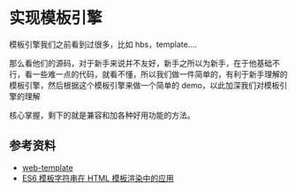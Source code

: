 # 实现模板引擎

模板引擎我们之前看到过很多，比如 hbs，template....

那么看他们的源码，对于新手来说并不友好，新手之所以为新手，在于他基础不行，看一些难一点的代码，就看不懂，所以我们做一件简单的，有利于新手理解的模板引擎，然后根据这个模板引擎来做一个简单的 demo，以此加深我们对模板引擎的理解

核心掌握，剩下的就是兼容和加各种好用功能的方法。

## 参考资料

-   [web-template](https://github.com/XboxYan/web-template)
-   [ES6 模板字符串在 HTML 模板渲染中的应用](https://www.zhangxinxu.com/wordpress/2020/10/es6-html-template-literal/)
